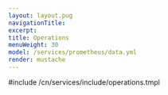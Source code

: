 ```yaml
---
layout: layout.pug
navigationTitle:
excerpt:
title: Operations
menuWeight: 30
model: /services/prometheus/data.yml
render: mustache
---
```


#include /cn/services/include/operations.tmpl
